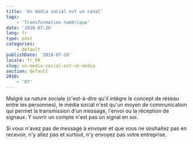 ```yaml
---
title: 'Un média social est un canal'
tags:
    - 'Transformation numérique'
date: '2010-07-26'
lang: fr
type: post
categories:
    - default
publishDate: '2010-07-26'
locale: fr_FR
slug: un-media-social-est-un-media
section: default
2010:
    - '07'
---
```


Malgré sa nature sociale (c'est-à-dire qu'il intègre le concept de réseau entre les personnes), le média social n'est qu'un moyen de communication qui permet la transmission d'un message, l'envoi ou la réception de signaux. Y ouvrir un compte n'est pas un signal en soi.

Si vous n'avez pas de message à envoyer et que vous ne souhaitez pas en recevoir, n'y allez pas et surtout, n'y envoyez pas votre entreprise.
